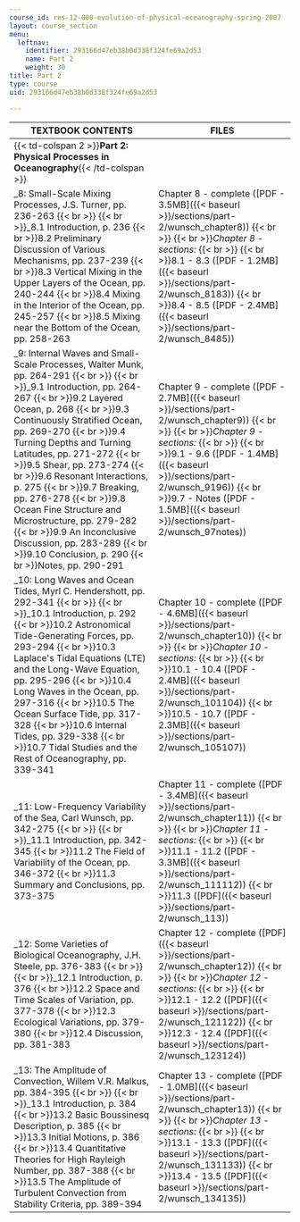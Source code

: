 ```yaml
---
course_id: res-12-000-evolution-of-physical-oceanography-spring-2007
layout: course_section
menu:
  leftnav:
    identifier: 293166d47eb38b0d338f324fe69a2d53
    name: Part 2
    weight: 30
title: Part 2
type: course
uid: 293166d47eb38b0d338f324fe69a2d53

---
```


| TEXTBOOK CONTENTS | FILES |
| --- | --- |
| {{< td-colspan 2 >}}**Part 2: Physical Processes in Oceanography**{{< /td-colspan >}} ||
| _8: Small-Scale Mixing Processes, J.S. Turner, pp. 236-263  {{< br >}}  {{< br >}}_8.1 Introduction, p. 236  {{< br >}}8.2 Preliminary Discussion of Various Mechanisms, pp. 237-239  {{< br >}}8.3 Vertical Mixing in the Upper Layers of the Ocean, pp. 240-244  {{< br >}}8.4 Mixing in the Interior of the Ocean, pp. 245-257  {{< br >}}8.5 Mixing near the Bottom of the Ocean, pp. 258-263 | Chapter 8 - complete ([PDF - 3.5MB]({{< baseurl >}}/sections/part-2/wunsch_chapter8))  {{< br >}}  {{< br >}}_Chapter 8 - sections:_  {{< br >}}  {{< br >}}8.1 - 8.3 ([PDF - 1.2MB]({{< baseurl >}}/sections/part-2/wunsch_8183))  {{< br >}}8.4 - 8.5 ([PDF - 2.4MB]({{< baseurl >}}/sections/part-2/wunsch_8485)) |
| _9: Internal Waves and Small-Scale Processes, Walter Munk, pp. 264-291  {{< br >}}  {{< br >}}_9.1 Introduction, pp. 264-267  {{< br >}}9.2 Layered Ocean, p. 268  {{< br >}}9.3 Continuously Stratified Ocean, pp. 269-270  {{< br >}}9.4 Turning Depths and Turning Latitudes, pp. 271-272  {{< br >}}9.5 Shear, pp. 273-274  {{< br >}}9.6 Resonant Interactions, p. 275  {{< br >}}9.7 Breaking, pp. 276-278  {{< br >}}9.8 Ocean Fine Structure and Microstructure, pp. 279-282  {{< br >}}9.9 An Inconclusive Discussion, pp. 283-289  {{< br >}}9.10 Conclusion, p. 290  {{< br >}}Notes, pp. 290-291 | Chapter 9 - complete ([PDF - 2.7MB]({{< baseurl >}}/sections/part-2/wunsch_chapter9))  {{< br >}}  {{< br >}}_Chapter 9 - sections:_  {{< br >}}  {{< br >}}9.1 - 9.6 ([PDF - 1.4MB]({{< baseurl >}}/sections/part-2/wunsch_9196))  {{< br >}}9.7 - Notes ([PDF - 1.5MB]({{< baseurl >}}/sections/part-2/wunsch_97notes)) |
| _10: Long Waves and Ocean Tides, Myrl C. Hendershott, pp. 292-341  {{< br >}}  {{< br >}}_10.1 Introduction, p. 292  {{< br >}}10.2 Astronomical Tide-Generating Forces, pp. 293-294  {{< br >}}10.3 Laplace's Tidal Equations (LTE) and the Long-Wave Equation, pp. 295-296  {{< br >}}10.4 Long Waves in the Ocean, pp. 297-316  {{< br >}}10.5 The Ocean Surface Tide, pp. 317-328  {{< br >}}10.6 Internal Tides, pp. 329-338  {{< br >}}10.7 Tidal Studies and the Rest of Oceanography, pp. 339-341 | Chapter 10 - complete ([PDF - 4.6MB]({{< baseurl >}}/sections/part-2/wunsch_chapter10))  {{< br >}}  {{< br >}}_Chapter 10 - sections:_  {{< br >}}  {{< br >}}10.1 - 10.4 ([PDF - 2.4MB]({{< baseurl >}}/sections/part-2/wunsch_101104))  {{< br >}}10.5 - 10.7 ([PDF - 2.3MB]({{< baseurl >}}/sections/part-2/wunsch_105107)) |
| _11: Low-Frequency Variability of the Sea, Carl Wunsch, pp. 342-275  {{< br >}}  {{< br >}}_11.1 Introduction, pp. 342-345  {{< br >}}11.2 The Field of Variability of the Ocean, pp. 346-372  {{< br >}}11.3 Summary and Conclusions, pp. 373-375 | Chapter 11 - complete ([PDF - 3.4MB]({{< baseurl >}}/sections/part-2/wunsch_chapter11))  {{< br >}}  {{< br >}}_Chapter 11 - sections:_  {{< br >}}  {{< br >}}11.1 - 11.2 ([PDF - 3.3MB]({{< baseurl >}}/sections/part-2/wunsch_111112))  {{< br >}}11.3 ([PDF]({{< baseurl >}}/sections/part-2/wunsch_113)) |
| _12: Some Varieties of Biological Oceanography, J.H. Steele, pp. 376-383  {{< br >}}  {{< br >}}_12.1 Introduction, p. 376  {{< br >}}12.2 Space and Time Scales of Variation, pp. 377-378  {{< br >}}12.3 Ecological Variations, pp. 379-380  {{< br >}}12.4 Discussion, pp. 381-383 | Chapter 12 - complete ([PDF]({{< baseurl >}}/sections/part-2/wunsch_chapter12))  {{< br >}}  {{< br >}}_Chapter 12 - sections:_  {{< br >}}  {{< br >}}12.1 - 12.2 ([PDF]({{< baseurl >}}/sections/part-2/wunsch_121122))  {{< br >}}12.3 - 12.4 ([PDF]({{< baseurl >}}/sections/part-2/wunsch_123124)) |
| _13: The Amplitude of Convection, Willem V.R. Malkus, pp. 384-395  {{< br >}}  {{< br >}}_13.1 Introduction, p. 384  {{< br >}}13.2 Basic Boussinesq Description, p. 385  {{< br >}}13.3 Initial Motions, p. 386  {{< br >}}13.4 Quantitative Theories for High Rayleigh Number, pp. 387-388  {{< br >}}13.5 The Amplitude of Turbulent Convection from Stability Criteria, pp. 389-394 | Chapter 13 - complete ([PDF - 1.0MB]({{< baseurl >}}/sections/part-2/wunsch_chapter13))  {{< br >}}  {{< br >}}_Chapter 13 - sections:_  {{< br >}}  {{< br >}}13.1 - 13.3 ([PDF]({{< baseurl >}}/sections/part-2/wunsch_131133))  {{< br >}}13.4 - 13.5 ([PDF]({{< baseurl >}}/sections/part-2/wunsch_134135))